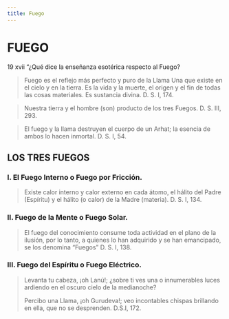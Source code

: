 ```yaml
---
title: Fuego
---
```


# FUEGO

<p>
<pin lang="es">19</pin> <pin lang="en">xvii</pin> “¿Qué dice la enseñanza esotérica respecto al Fuego?
</p>

> Fuego es el reflejo más perfecto y puro de la Llama Una que existe en el cielo y en la tierra. Es la vida y la muerte, el origen y el fin de todas las cosas materiales. Es sustancia divina.
> D. S. I, 174.

> Nuestra tierra y el hombre (son) producto de los tres Fuegos.
> D. S. III, 293.

> El fuego y la llama destruyen el cuerpo de un Arhat; la esencia de ambos lo hacen inmortal.
> D. S. I, 54.

## LOS TRES FUEGOS

### I. El Fuego Interno o Fuego por Fricción.

> Existe calor interno y calor externo en cada átomo, el hálito del Padre (Espíritu) y el hálito (o calor) de la Madre (materia).
> D. S. I, 134.

### II. Fuego de la Mente o Fuego Solar.

> El fuego del conocimiento consume toda actividad en el plano de la ilusión, por lo tanto, a quienes lo han adquirido y se han emancipado, se los denomina “Fuegos”
> D. S. I, 138.

### III. Fuego del Espíritu o Fuego Eléctrico.

> Levanta tu cabeza, ¡oh Lanú!; ¿sobre ti ves una o innumerables luces ardiendo en el oscuro cielo de la medianoche?
>
> Percibo una Llama, ¡oh Gurudeva!; veo incontables chispas brillando en ella, que no se desprenden.
> D.S.I, 172.
